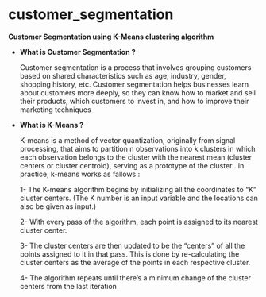 # customer_segmentation
**Customer Segmentation using K-Means clustering algorithm**

* **What is Customer Segmentation ?**
  
  Customer segmentation is a process that involves grouping customers based on shared characteristics such as age, industry, gender, shopping history, etc.
   Customer segmentation helps businesses learn about customers more deeply, so they can know how to market and sell their products, which customers to invest in, and how to improve their marketing techniques

* **What is K-Means ?**
  
  K-means is a method of vector quantization, originally from signal processing, that aims to partition n observations into k clusters in which each observation belongs to the cluster with the nearest mean (cluster centers or cluster centroid), serving as a prototype of the cluster . in practice, k-means works as fallows :

  1- The K-means algorithm begins by initializing all the coordinates to “K” cluster centers. (The K number is an input variable and the locations can also be given as input.)
  
  2- With every pass of the algorithm, each point is assigned to its nearest cluster center.

  3- The cluster centers are then updated to be the “centers” of all the points assigned to it in that pass. This is done by re-calculating the cluster centers as the average of the points in each respective cluster.

  4- The algorithm repeats until there’s a minimum change of the cluster centers from the last iteration
